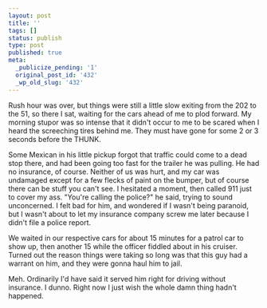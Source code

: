 ```yaml
---
layout: post
title: ''
tags: []
status: publish
type: post
published: true
meta:
  _publicize_pending: '1'
  original_post_id: '432'
  _wp_old_slug: '432'
---
```

Rush hour was over, but things were still a little slow exiting from the 202 to the 51, so there I sat, waiting for the cars ahead of me to plod forward.  My morning stupor was so intense that it didn't occur to me to be scared when I heard the screeching tires behind me.  They must have gone for some 2 or 3 seconds before the THUNK.

Some Mexican in his little pickup forgot that traffic could come to a dead stop there, and had been going too fast for the trailer he was pulling.  He had no insurance, of course.  Neither of us was hurt, and my car was undamaged except for a few flecks of paint on the bumper, but of course there can be stuff you can't see.  I hesitated a moment, then called 911 just to cover my ass.  "You're calling the police?" he said, trying to sound unconcerned.  I felt bad for him, and wondered if I wasn't being paranoid, but I wasn't about to let my insurance company screw me later because I didn't file a police report.

We waited in our respective cars for about 15 minutes for a patrol car to show up, then another 15 while the officer fiddled about in his cruiser.  Turned out the reason things were taking so long was that this guy had a warrant on him, and they were gonna haul him to jail.

Meh.  Ordinarily I'd have said it served him right for driving without insurance.  I dunno.  Right now I just wish the whole damn thing hadn't happened.

